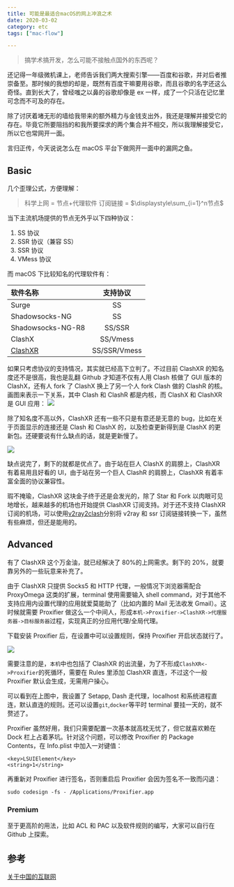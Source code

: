 ```yaml
---
title: 可能是最适合macOS的网上冲浪之术
date: 2020-03-02
category: etc
tags: ["mac-flow"]

---
```


> 搞学术搞开发，怎么可能不接触点国外的东西呢？

还记得一年级微机课上，老师告诉我们两大搜索引擎——百度和谷歌，并对后者推崇备至。那时候的我想的却是，既然有百度干嘛要用谷歌，而且谷歌的名字还这么奇怪。直到长大了，曾经嗤之以鼻的谷歌却像是 ex 一样，成了一个只活在记忆里可念而不可及的存在。

除了讨厌着堵无形的墙给我带来的额外精力与金钱支出外，我还是理解并接受它的存在。毕竟它所要阻挡的和我所要探求的两个集合并不相交，所以我理解接受它，所以它也常网开一面。

言归正传，今天说说怎么在 macOS 平台下做网开一面中的漏网之鱼。

## Basic

几个歪理公式，方便理解：

> 科学上网 = 节点+代理软件
> 订阅链接 = $\displaystyle\sum_{i=1}^n节点$

当下主流机场提供的节点无外乎以下四种协议：

1. SS 协议
2. SSR 协议（兼容 SS）
3. SSR 协议
4. VMess 协议

而 macOS 下比较知名的代理软件有：

| 软件名称                                              |   支持协议   |
| :---------------------------------------------------- | :----------: |
| Surge                                                 |      SS      |
| Shadowsocks-NG                                        |      SS      |
| Shadowsocks-NG-R8                                     |    SS/SSR    |
| ClashX                                                |   SS/Vmess   |
| [ClashXR](https://github.com/WhoJave/clashX/releases) | SS/SSR/Vmess |

如果只考虑协议的支持情况，其实就已经高下立判了。不过目前 ClashXR 的知名度还不是很高，我也是乱翻 Github 才知道不仅有人用 Clash 核做了 GUI 版本的 ClashX，还有人 fork 了 ClashX 换上了另一个人 fork Clash 做的 ClashR 的核。画图来表示一下关系，其中 Clash 和 ClashR 都是内核，而 ClashX 和 ClashXR 是 GUI 应用：
![](https://pic.rhinoc.top/mweb/15830741698612.jpg)

除了知名度不高以外，ClashXR 还有一些不只是有意还是无意的 bug，比如在关于页面显示的连接还是 Clash 和 ClashX 的，以及检查更新得到是 ClashX 的更新包。还硬要说有什么缺点的话，就是更新慢了。

![](https://pic.rhinoc.top/mweb/15830745239304.jpg)

缺点说完了，剩下的就都是优点了。由于站在巨人 ClashX 的肩膀上，ClashXR 有着易用且好看的 UI，由于站在另一个巨人 ClashR 的肩膀上，ClashXR 有着丰富全面的协议兼容性。

瑕不掩瑜，ClashXR 这块金子终于还是会发光的，除了 Star 和 Fork 以肉眼可见地增长，越来越多的机场也开始提供 ClashXR 订阅支持。对于还不支持 ClashXR 订阅的机场，可以使用[v2ray2clash](https://github.com/ne1llee/v2ray2clash)分别将 v2ray 和 ssr 订阅链接转换一下，虽然有些麻烦，但还是能用的。

## Advanced

有了 ClashXR 这个万金油，就已经解决了 80%的上网需求。剩下的 20%，就要靠另外的一些玩意来补充了。

由于 ClashXR 只提供 Socks5 和 HTTP 代理，一般情况下浏览器需配合 ProxyOmega 这类的扩展，terminal 使用需要输入 shell command，对于其他不支持应用内设置代理的应用就爱莫能助了（比如内置的 Mail 无法收发 Gmail）。这时候就需要 Proxifier 做这么一个中间人，形成`本机->Proxifier->ClashXR->代理服务器->目标服务器`过程，实现真正的分应用代理/全局代理。

下载安装 Proxifier 后，在设置中可以设置规则，保持 Proxifier 开启状态就行了。

![](https://pic.rhinoc.top/mweb/15830760144511.jpg)

需要注意的是，`本机`中也包括了 ClashXR 的出流量，为了不形成`ClashXR<->Proxifier`的死循环，需要在 Rules 里添加 ClashXR 直连，不过这个一般 Proxifier 默认会生成，无需用户操心。

可以看到在上图中，我设置了 Setapp, Dash 走代理，localhost 和系统进程直连，默认直连的规则。还可以设置`git`,`docker`等平时 terminal 要挂一天的，就不赘述了。

Proxifier 虽然好用，我们只需要配置一次基本就高枕无忧了，但它就喜欢赖在 Dock 栏上占着茅坑。针对这个问题，可以修改 Proxifier 的 Package Contents，在 Info.plist 中加入一对键值：

```
<key>LSUIElement</key>
<string>1</string>
```

再重新对 Proxifier 进行签名，否则重启后 Proxifier 会因为签名不一致而闪退：

```
sudo codesign -fs - /Applications/Proxifier.app
```

### Premium

至于更高阶的用法，比如 ACL 和 PAC 以及软件规则的编写，大家可以自行在 Github 上探索。

## 参考

[关于中国的互联网](https://github.com/ACL4SSR/ACL4SSR/wiki/%E5%85%B3%E4%BA%8E%E4%B8%AD%E5%9B%BD%E7%9A%84%E4%BA%92%E8%81%94%E7%BD%91)

